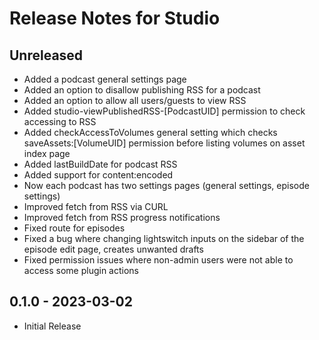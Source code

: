 # Release Notes for Studio

## Unreleased

- Added a podcast general settings page
- Added an option to disallow publishing RSS for a podcast
- Added an option to allow all users/guests to view RSS
- Added studio-viewPublishedRSS-[PodcastUID] permission to check accessing to RSS
- Added checkAccessToVolumes general setting which checks saveAssets:[VolumeUID] permission before listing volumes on asset index page
- Added lastBuildDate for podcast RSS
- Added support for content:encoded
- Now each podcast has two settings pages (general settings, episode settings)
- Improved fetch from RSS via CURL 
- Improved fetch from RSS progress notifications
- Fixed route for episodes
- Fixed a bug where changing lightswitch inputs on the sidebar of the episode edit page, creates unwanted drafts
- Fixed permission issues where non-admin users were not able to access some plugin actions

## 0.1.0 - 2023-03-02

- Initial Release